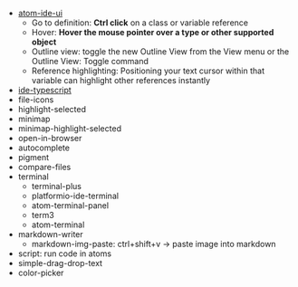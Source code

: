 - [atom-ide-ui](https://ide.atom.io/)
  - Go to definition: **Ctrl click** on a class or variable reference
  - Hover: **Hover the mouse pointer over a type or other supported object** 
  - Outline view: toggle the new Outline View from the View menu or the Outline View: Toggle command
  - Reference highlighting: Positioning your text cursor within that variable can highlight other references instantly
- [ide-typescript](#)
- file-icons
- highlight-selected
- minimap
- minimap-highlight-selected
- open-in-browser
- autocomplete
- pigment
- compare-files
- terminal
  - terminal-plus
  - platformio-ide-terminal
  - atom-terminal-panel
  - term3
  - atom-terminal
- markdown-writer
  - markdown-img-paste:   ctrl+shift+v -> paste image into markdown
- script:  run code in atoms
- simple-drag-drop-text
- color-picker

